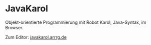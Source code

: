 # JavaKarol

Objekt-orientierte Programmierung mit Robot Karol, Java-Syntax, im Browser.

Zum Editor: [javakarol.arrrg.de](https://javakarol.arrrg.de)
